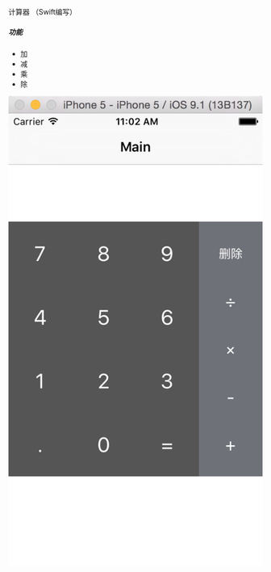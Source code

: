 计算器 （Swift编写）

##### 功能

* 加
* 减
* 乘
* 除




![screenshot1](https://github.com/flyfei/Calculator_Swift/blob/master/screenshot/screenshot1.png)